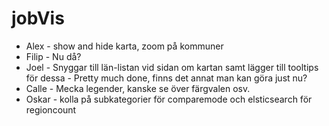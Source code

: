 # jobVis

* Alex - show and hide karta, zoom på kommuner
* Filip - Nu då?
* Joel - Snyggar till län-listan vid sidan om kartan samt lägger till tooltips för dessa - Pretty much done, finns det annat man kan göra just nu?
* Calle - Mecka legender, kanske se över färgvalen osv.
* Oskar - kolla på subkategorier för comparemode och elsticsearch för regioncount
